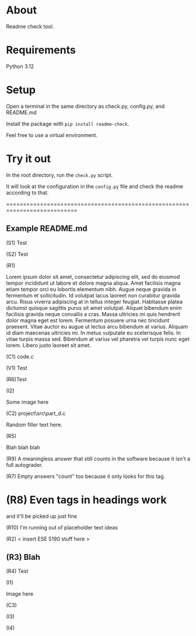 # About

Readme check tool.

# Requirements

Python 3.12

# Setup

Open a terminal in the same directory as check.py, config.py, and README.md

Install the package with ```pip install readme-check```. 

Feel free to use a virtual environment.

# Try it out

In the root directory, run the ```check.py``` script.

It will look at the configuration in the ```config.py``` file and check the readme according to that.

===========================================================================

## Example README.md

(S1) Test

(S2) Test

(R1) 

Lorem ipsum dolor sit amet, consectetur adipiscing elit, sed do eiusmod tempor incididunt ut labore et dolore magna aliqua. Amet facilisis magna etiam tempor orci eu lobortis elementum nibh. Augue neque gravida in fermentum et sollicitudin. Id volutpat lacus laoreet non curabitur gravida arcu. Risus viverra adipiscing at in tellus integer feugiat. Habitasse platea dictumst quisque sagittis purus sit amet volutpat. Aliquet bibendum enim facilisis gravida neque convallis a cras. Massa ultricies mi quis hendrerit dolor magna eget est lorem. Fermentum posuere urna nec tincidunt praesent. Vitae auctor eu augue ut lectus arcu bibendum at varius. Aliquam id diam maecenas ultricies mi. In metus vulputate eu scelerisque felis. In vitae turpis massa sed. Bibendum at varius vel pharetra vel turpis nunc eget lorem. Libero justo laoreet sit amet.

(C1) code.c

(V1) Test

(R6)Test

(I2)

Some image here

(C2) project\src\part_d.c

Random filler text here.

(R5)

Blah blah blah

(R9) A meaningless answer that still counts in the software because it isn't a full autograder.

(R7) Empty answers "count" too because it only looks for this tag.

# (R8) Even tags in headings work

and it'll be picked up just fine

(R10) I'm running out of placeholder text ideas

(R2) < insert ESE 5190 stuff here >

## (R3) Blah

(R4) Test

(I1)

Image here

(C3)

(I3)

(I4)